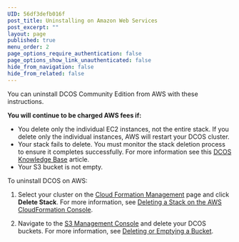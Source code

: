 ```yaml
---
UID: 56df3defb016f
post_title: Uninstalling on Amazon Web Services
post_excerpt: ""
layout: page
published: true
menu_order: 2
page_options_require_authentication: false
page_options_show_link_unauthenticated: false
hide_from_navigation: false
hide_from_related: false
---
```

<p>You can uninstall DCOS Community Edition from AWS with these instructions.</p>

<p><strong>You will continue to be charged AWS fees if:</strong></p>

<ul>
<li>You delete only the individual EC2 instances, not the entire stack. If you delete only the individual instances, AWS will restart your DCOS cluster.</li>
<li>Your stack fails to delete. You must monitor the stack deletion process to ensure it completes successfully. For more information see this <a href="https://support.mesosphere.com/hc/en-us/articles/204623889-Why-is-AWS-failing-to-delete-my-cluster-" target="_blank">DCOS Knowledge Base</a> article. </li>
<li>Your S3 bucket is not empty.</li>
</ul>

<p>To uninstall DCOS on AWS:</p>

<ol>
<li><p>Select your cluster on the <a href="https://console.aws.amazon.com/cloudformation/home" target="_blank">Cloud Formation Management</a> page and click <strong>Delete Stack</strong>. For more information, see <a href="http://docs.aws.amazon.com/AWSCloudFormation/latest/UserGuide/cfn-console-delete-stack.html" target="_blank">Deleting a Stack on the AWS CloudFormation Console</a>.</p></li>
<li><p>Navigate to the <a href="https://console.aws.amazon.com/s3/home" target="_blank">S3 Management Console</a> and delete your DCOS buckets. For more information, see <a href="http://docs.aws.amazon.com/AmazonS3/latest/dev/delete-or-empty-bucket.html" target="_blank">Deleting or Emptying a Bucket</a>.</p></li>
</ol>